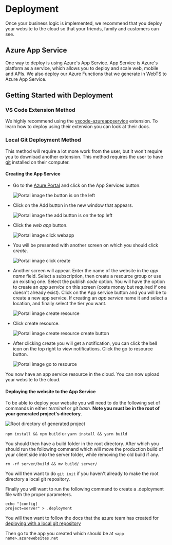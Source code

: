 # Deployment

Once your business logic is implemented, we recommend that you deploy your website to the cloud so that your friends, family and customers can see.

## Azure App Service

One way to deploy is using Azure's App Service. App Service is Azure's platform as a service, which allows you to deploy and scale web, mobile and APIs. We also deploy our Azure Functions that we generate in WebTS to Azure App Service.

## Getting Started with Deployment

### VS Code Extension Method

We highly recommend using the [vscode-azureappservice](https://github.com/Microsoft/vscode-azureappservice) extension.
To learn how to deploy using their extension you can look at their docs.

### Local Git Deployment Method

This method will require a lot more work from the user, but it won't require you to download another extension.
This method requires the user to have [git](https://git-scm.com/downloads) installed on their computer.

#### Creating the App Service

- Go to the [Azure Portal](https://portal.azure.com) and click on the App Services button.

  ![Portal image the button is on the left](./resources/azure-appservice-portal.png)

- Click on the Add button in the new window that appears.

  ![Portal image the add button is on the top left](./resources/azure-appservice-add.png)

- Click the _web app_ button.

  ![Portal image click webapp](./resources/azure-appservice-click-webapp.png)

- You will be presented with another screen on which you should click _create_.

  ![Portal image click create](./resources/azure-appservice-click-create.png)

- Another screen will appear. Enter the name of the website in the _app name_ field. Select a subscription, then create a resource group or use an existing one. Select the publish _code_ option. You will have the option to create an _app service_ on this screen (costs money but required if one doesn't already exist). Click on the App service button and you will be to create a new app service. If creating an _app service_ name it and select a location, and finally select the tier you want.

  ![Portal image create resource](./resources/azure-appservice-createresource.png)

- Click create resource.

  ![Portal image create resource create button](./resources/azure-appservice-createadd.png)

- After clicking create you will get a notification, you can click the bell icon on the top right to view notifications. Click the go to resource button.

  ![Portal image go to resource](./resources/azure-appservice-notification.png)

You now have an app service resource in the cloud. You can now upload your website to the cloud.

#### Deploying the website to the App Service

To be able to deploy your website you will need to do the following set of commands in either _terminal_ or _git bash_. **Note you must be in the root of your generated project's directory**.

![Root directory of generated project](./resources/azure-appservice-rootdirectory.png)

`npm install && npm build` or `yarn install && yarn build`

You should then have a build folder in the root directory. After which you should run the following command which will move the production build of your client side into the server folder, while removing the old build if any.

`rm -rf server/build && mv build/ server/`

You will then want to do `git init` if you haven't already to make the root directory a local git repository.

Finally you will want to run the following command to create a .deployment file with the proper parameters.

```
echo "[config]
project=server" > .deployment
```

You will then want to follow the docs that the azure team has created for [deploying with a local git repository](https://docs.microsoft.com/en-us/azure/app-service/deploy-local-git#open-azure-cloud-shell)

Then go to the app you created which should be at `<app name>.azurewebsites.net`
